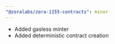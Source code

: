 ```yaml
---
"@zoralabs/zora-1155-contracts": minor
---
```


- Added gasless minter
- Added deterministic contract creation
